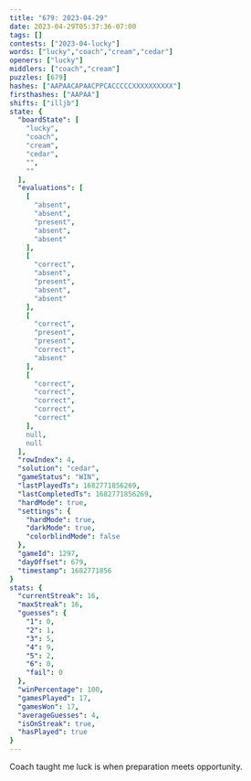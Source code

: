 ```yaml
---
title: "679: 2023-04-29"
date: 2023-04-29T05:37:36-07:00
tags: []
contests: ["2023-04-lucky"]
words: ["lucky","coach","cream","cedar"]
openers: ["lucky"]
middlers: ["coach","cream"]
puzzles: [679]
hashes: ["AAPAACAPAACPPCACCCCCXXXXXXXXXX"]
firsthashes: ["AAPAA"]
shifts: ["illjb"]
state: {
  "boardState": [
    "lucky",
    "coach",
    "cream",
    "cedar",
    "",
    ""
  ],
  "evaluations": [
    [
      "absent",
      "absent",
      "present",
      "absent",
      "absent"
    ],
    [
      "correct",
      "absent",
      "present",
      "absent",
      "absent"
    ],
    [
      "correct",
      "present",
      "present",
      "correct",
      "absent"
    ],
    [
      "correct",
      "correct",
      "correct",
      "correct",
      "correct"
    ],
    null,
    null
  ],
  "rowIndex": 4,
  "solution": "cedar",
  "gameStatus": "WIN",
  "lastPlayedTs": 1682771856269,
  "lastCompletedTs": 1682771856269,
  "hardMode": true,
  "settings": {
    "hardMode": true,
    "darkMode": true,
    "colorblindMode": false
  },
  "gameId": 1297,
  "dayOffset": 679,
  "timestamp": 1682771856
}
stats: {
  "currentStreak": 16,
  "maxStreak": 16,
  "guesses": {
    "1": 0,
    "2": 1,
    "3": 5,
    "4": 9,
    "5": 2,
    "6": 0,
    "fail": 0
  },
  "winPercentage": 100,
  "gamesPlayed": 17,
  "gamesWon": 17,
  "averageGuesses": 4,
  "isOnStreak": true,
  "hasPlayed": true
}
---
```

<!-- more -->
Coach taught me luck is when preparation meets opportunity.
